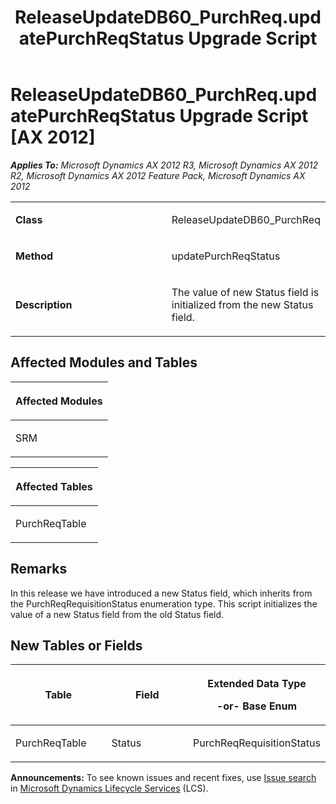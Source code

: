 ﻿---
title: ReleaseUpdateDB60_PurchReq.updatePurchReqStatus Upgrade Script
TOCTitle: ReleaseUpdateDB60_PurchReq.updatePurchReqStatus Upgrade Script
ms:assetid: ece0e47e-9b17-2989-53d2-a2c7e5b0c343
ms:mtpsurl: https://msdn.microsoft.com/en-us/library/JJ719927(v=AX.60)
ms:contentKeyID: 49711998
ms.date: 05/18/2015
mtps_version: v=AX.60
---

# ReleaseUpdateDB60\_PurchReq.updatePurchReqStatus Upgrade Script [AX 2012]


_**Applies To:** Microsoft Dynamics AX 2012 R3, Microsoft Dynamics AX 2012 R2, Microsoft Dynamics AX 2012 Feature Pack, Microsoft Dynamics AX 2012_

<table>
<colgroup>
<col style="width: 50%" />
<col style="width: 50%" />
</colgroup>
<tbody>
<tr class="odd">
<td><p><strong>Class</strong></p></td>
<td><p>ReleaseUpdateDB60_PurchReq</p></td>
</tr>
<tr class="even">
<td><p><strong>Method</strong></p></td>
<td><p>updatePurchReqStatus</p></td>
</tr>
<tr class="odd">
<td><p><strong>Description</strong></p></td>
<td><p>The value of new Status field is initialized from the new Status field.</p></td>
</tr>
</tbody>
</table>


## Affected Modules and Tables

<table>
<colgroup>
<col style="width: 100%" />
</colgroup>
<thead>
<tr class="header">
<th><p>Affected Modules</p></th>
</tr>
</thead>
<tbody>
<tr class="odd">
<td><p>SRM</p></td>
</tr>
</tbody>
</table>


<table>
<colgroup>
<col style="width: 100%" />
</colgroup>
<thead>
<tr class="header">
<th><p>Affected Tables</p></th>
</tr>
</thead>
<tbody>
<tr class="odd">
<td><p>PurchReqTable</p></td>
</tr>
</tbody>
</table>


## Remarks

In this release we have introduced a new Status field, which inherits from the PurchReqRequisitionStatus enumeration type. This script initializes the value of a new Status field from the old Status field.

## New Tables or Fields

<table>
<colgroup>
<col style="width: 33%" />
<col style="width: 33%" />
<col style="width: 33%" />
</colgroup>
<thead>
<tr class="header">
<th><p>Table</p></th>
<th><p>Field</p></th>
<th><p>Extended Data Type</p>
<p>-or- Base Enum</p></th>
</tr>
</thead>
<tbody>
<tr class="odd">
<td><p>PurchReqTable</p></td>
<td><p>Status</p></td>
<td><p>PurchReqRequisitionStatus</p></td>
</tr>
</tbody>
</table>

  
**Announcements:** To see known issues and recent fixes, use [Issue search](http://go.microsoft.com/fwlink/?linkid=389258) in [Microsoft Dynamics Lifecycle Services](http://go.microsoft.com/fwlink/?linkid=306505) (LCS).

